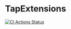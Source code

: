 # TapExtensions
[![CI Actions Status](https://github.com/diegotacconi/TapExtensions/workflows/CI/badge.svg)](https://github.com/diegotacconi/TapExtensions/actions)
